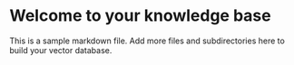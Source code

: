# Welcome to your knowledge base

This is a sample markdown file. Add more files and subdirectories here to build your vector database.